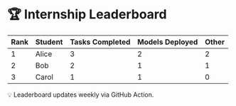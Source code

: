 # 🏆 Internship Leaderboard

| Rank | Student | Tasks Completed | Models Deployed | Other               |
|------|---------|-----------------|-----------------|---------------------|
| 1    | Alice   | 3               | 2               | 2                   |
| 2    | Bob     | 2               | 1               | 1                   |
| 3    | Carol   | 1               | 1               | 0                   |

💡 Leaderboard updates weekly via GitHub Action.
